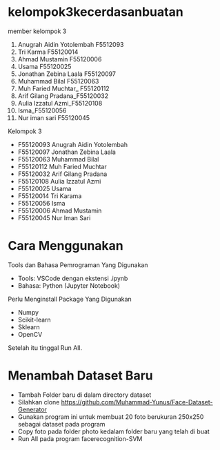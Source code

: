 # kelompok3kecerdasanbuatan
member kelompok 3
1. Anugrah Aidin Yotolembah F5512093
2. Tri Karma F55120014
3. Ahmad Mustamin F55120006
4. Usama F55120025
5. Jonathan Zebina Laala F55120097
6. Muhammad Bilal F55120063
7. Muh Faried Muchtar_ F55120112
8. Arif Gilang Pradana_F55120032
9. Aulia Izzatul Azmi_F55120108
10. Isma_F55120056
11. Nur iman sari F55120045

Kelompok 3
- F55120093 Anugrah Aidin Yotolembah
- F55120097 Jonathan Zebina Laala
- F55120063 Muhammad Bilal
- F55120112 Muh Faried Muchtar
- F55120032 Arif Gilang Pradana
- F55120108 Aulia Izzatul Azmi 
- F55120025 Usama
- F55120014 Tri Karama 
- F55120056 Isma
- F55120006 Ahmad Mustamin
- F55120045 Nur Iman Sari


# Cara Menggunakan
Tools dan Bahasa Pemrograman Yang Digunakan
- Tools: VSCode dengan ekstensi .ipynb
- Bahasa: Python (Jupyter Notebook)

Perlu Menginstall Package Yang Digunakan
- Numpy
- Scikit-learn
- Sklearn
- OpenCV

Setelah itu tinggal Run All.

# Menambah Dataset Baru
- Tambah Folder baru di dalam directory dataset
- Silahkan clone https://github.com/Muhammad-Yunus/Face-Dataset-Generator
- Gunakan program ini untuk membuat 20 foto berukuran 250x250 sebagai dataset pada program
- Copy foto pada folder photo kedalam folder baru yang telah di buat
- Run All pada program facerecognition-SVM
